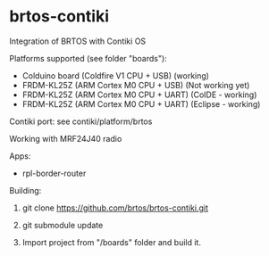 # brtos-contiki
Integration of BRTOS with Contiki OS 

Platforms supported (see folder "boards"):
- Colduino board (Coldfire V1 CPU + USB) (working)
- FRDM-KL25Z (ARM Cortex M0 CPU + USB) (Not working yet)
- FRDM-KL25Z (ARM Cortex M0 CPU + UART) (CoIDE - working)
- FRDM-KL25Z (ARM Cortex M0 CPU + UART) (Eclipse - working)

Contiki port: see contiki/platform/brtos

Working with MRF24J40 radio

Apps:
- rpl-border-router

Building:

1) git clone https://github.com/brtos/brtos-contiki.git

2) git submodule update

3) Import project from "/boards" folder and build it.





